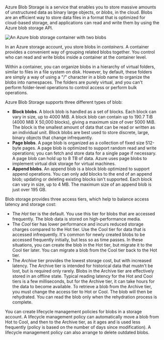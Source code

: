 Azure Blob Storage is a service that enables you to store massive amounts of unstructured data as binary large objects, or *blobs*, in the cloud. Blobs are an efficient way to store data files in a format that is optimized for cloud-based storage, and applications can read and write them by using the Azure blob storage API.

![An Azure blob storage container with two blobs](../media/azure-blob-storage.png)

In an Azure storage account, you store blobs in *containers*. A container provides a convenient way of grouping related blobs together. You control who can read and write blobs inside a container at the container level.

 Within a container, you can organize blobs in a hierarchy of virtual folders, similar to files in a file system on disk. However, by default, these folders are simply a way of using a "/" character in a blob name to organize the blobs into namespaces. The folders are purely virtual, and you can't perform folder-level operations to control access or perform bulk operations.

Azure Blob Storage supports three different types of blob:

- **Block blobs**. A block blob is handled as a set of blocks. Each block can vary in size, up to 4000 MiB. A block blob can contain up to 190.7 TiB (4000 MiB X 50,000 blocks), giving a maximum size of over 5000 MiB. The block is the smallest amount of data that can be read or written as an individual unit. Block blobs are best used to store discrete, large, binary objects that change infrequently.
- **Page blobs**. A page blob is organized as a collection of fixed size 512-byte pages. A page blob is optimized to support random read and write operations; you can fetch and store data for a single page if necessary. A page blob can hold up to 8 TB of data. Azure uses page blobs to implement virtual disk storage for virtual machines.
- **Append blobs**. An append blob is a block blob optimized to support append operations. You can only add blocks to the end of an append blob; updating or deleting existing blocks isn't supported. Each block can vary in size, up to 4 MB. The maximum size of an append blob is just over 195 GB.

Blob storage provides three access tiers, which help to balance access latency and storage cost:

- The *Hot* tier is the default. You use this tier for blobs that are accessed frequently. The blob data is stored on high-performance media.
- The *Cool* tier has lower performance and incurs reduced storage charges compared to the Hot tier. Use the Cool tier for data that is accessed infrequently. It's common for newly created blobs to be accessed frequently initially, but less so as time passes. In these situations, you can create the blob in the Hot tier, but migrate it to the Cool tier later. You can migrate a blob from the Cool tier back to the Hot tier.
- The *Archive* tier provides the lowest storage cost, but with increased latency. The Archive tier is intended for historical data that mustn't be lost, but is required only rarely. Blobs in the Archive tier are effectively stored in an offline state. Typical reading latency for the Hot and Cool tiers is a few milliseconds, but for the Archive tier, it can take hours for the data to become available. To retrieve a blob from the Archive tier, you must change the access tier to Hot or Cool. The blob will then be rehydrated. You can read the blob only when the rehydration process is complete.

You can create lifecycle management policies for blobs in a storage account. A lifecycle management policy can automatically move a blob from Hot to Cool, and then to the Archive tier, as it ages and is used less frequently (policy is based on the number of days since modification). A lifecycle management policy can also arrange to delete outdated blobs.
